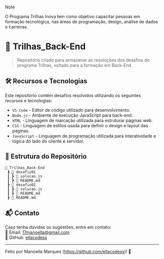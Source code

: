 > [!Note]
> O Programa Trilhas Inova tem como objetivo capacitar pessoas em formação
> tecnológica, nas áreas de programação, design, análise de dados e carreiras.

# 📌 Trilhas_Back-End

> Repositório criado para armazenar as resoluções dos desafios do programa Trilhas, voltado para a formação em Back-End.

## 🛠️ Recursos e Tecnologias

Este repositório contém desafios resolvidos utilizando os seguintes recursos e tecnologias:

- ```VS Code``` - Editor de código utilizado para desenvolvimento.
- ```Node.js``` - Ambiente de execução JavaScript para back-end.
- ```HTML``` - Linguagem de marcação utilizada para estruturar páginas web.
- ```CSS``` - Linguagem de estilos usada para definir o design e layout das páginas.
- ```JavaScript``` - Linguagem de programação utilizada para interatividade e lógica do lado do cliente e servidor.

## 📂 Estrutura do Repositório

```
📂 Trilhas_Back-End
 ┣ 📂 desafio01
 ┃ ┣ 📜 solucao.js
 ┃ ┣ 📜 README.md
 ┣ 📂 desafio02
 ┃ ┣ 📜 solucao.js
 ┃ ┣ 📜 README.md
 ┣ 📜 README.md
```

## 📬 Contato

Caso tenha dúvidas ou sugestões, entre em contato:  
📧 Email: [17manoella@gmail.com](mailto:17manoella@gmail.com)  
🐙 GitHub: [ellacodess](https://github.com/ellacodess)  

---

Feito por Manoella Marques (https://github.com/ellacodess)! 🌙
